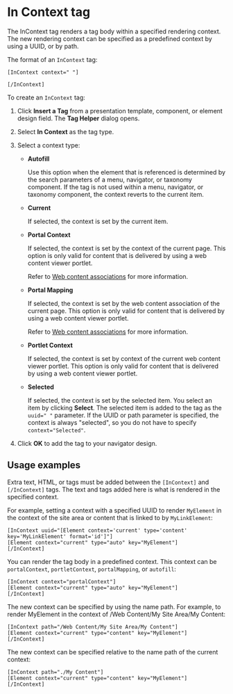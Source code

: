 # In Context tag

The InContext tag renders a tag body within a specified rendering context. The new rendering context can be specified as a predefined context by using a UUID, or by path.

The format of an `InContext` tag:

```
[InContext context=" "]

[/InContext]
```

To create an `InContext` tag:

1.  Click **Insert a Tag** from a presentation template, component, or element design field. The **Tag Helper** dialog opens.

2.  Select **In Context** as the tag type.

3.  Select a context type:

    -   **Autofill**

        Use this option when the element that is referenced is determined by the search parameters of a menu, navigator, or taxonomy component. If the tag is not used within a menu, navigator, or taxonomy component, the context reverts to the current item.

    -   **Current**

        If selected, the context is set by the current item.

    -   **Portal Context**

        If selected, the context is set by the context of the current page. This option is only valid for content that is delivered by using a web content viewer portlet.

        Refer to [Web content associations](../../../../../wcm_delivery/deliver_webcontent_on_dx/getting_started/wcm_delivery_contentmap_about.md) for more information.

    -   **Portal Mapping**

        If selected, the context is set by the web content association of the current page. This option is only valid for content that is delivered by using a web content viewer portlet.

        Refer to [Web content associations](../../../../../wcm_delivery/deliver_webcontent_on_dx/getting_started/wcm_delivery_contentmap_about.md) for more information.

    -   **Portlet Context**

        If selected, the context is set by context of the current web content viewer portlet. This option is only valid for content that is delivered by using a web content viewer portlet.

    -   **Selected**

        If selected, the context is set by the selected item. You select an item by clicking **Select**. The selected item is added to the tag as the `uuid=" "` parameter. If the UUID or path parameter is specified, the context is always "selected", so you do not have to specify `context="Selected"`.

4.  Click **OK** to add the tag to your navigator design.


## Usage examples

Extra text, HTML, or tags must be added between the `[InContext]` and `[/InContext]` tags. The text and tags added here is what is rendered in the specified context.

For example, setting a context with a specified UUID to render `MyElement` in the context of the site area or content that is linked to by `MyLinkElement`:

```
[InContext uuid="[Element context='current' type='content' key='MyLinkElement' format='id']"]
[Element context="current" type="auto" key="MyElement"]
[/InContext]
```

You can render the tag body in a predefined context. This context can be `portalContext`, `portletContext`, `portalMapping`, or `autofill`:

```
[InContext context="portalContext"]
[Element context="current" type="auto" key="MyElement"]
[/InContext]
```

The new context can be specified by using the name path. For example, to render MyElement in the context of /Web Content/My Site Area/My Content:

```
[InContext path="/Web Content/My Site Area/My Content"]
[Element context="current" type="content" key="MyElement"]
[/InContext]
```

The new context can be specified relative to the name path of the current context:

```
[InContext path="./My Content"]
[Element context="current" type="content" key="MyElement"]
[/InContext]
```
